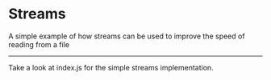 # Streams

A simple example of how streams can be used to improve the speed of reading from a file

---

Take a look at index.js for the simple streams implementation. 
